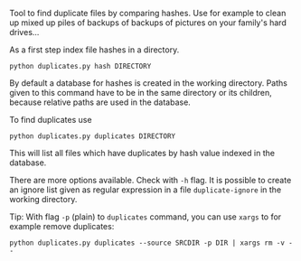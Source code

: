 Tool to find duplicate files by comparing hashes.  Use for example to
clean up mixed up piles of backups of backups of pictures on your
family's hard drives...

As a first step index file hashes in a directory.

    python duplicates.py hash DIRECTORY

By default a database for hashes is created in the working directory.
Paths given to this command have to be in the same directory or its
children, because relative paths are used in the database.

To find duplicates use

    python duplicates.py duplicates DIRECTORY

This will list all files which have duplicates by hash value indexed
in the database.

There are more options available.  Check with `-h` flag.  It is
possible to create an ignore list given as regular expression in a
file `duplicate-ignore` in the working directory.

Tip: With flag `-p` (plain) to `duplicates` command, you can use
`xargs` to for example remove duplicates:

    python duplicates.py duplicates --source SRCDIR -p DIR | xargs rm -v --
